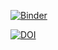 [![Binder](https://mybinder.org/badge.svg)](https://mybinder.org/v2/gh/anacost/trabalho/master)

[![DOI](https://zenodo.org/badge/120902457.svg)](https://zenodo.org/badge/latestdoi/120902457)
